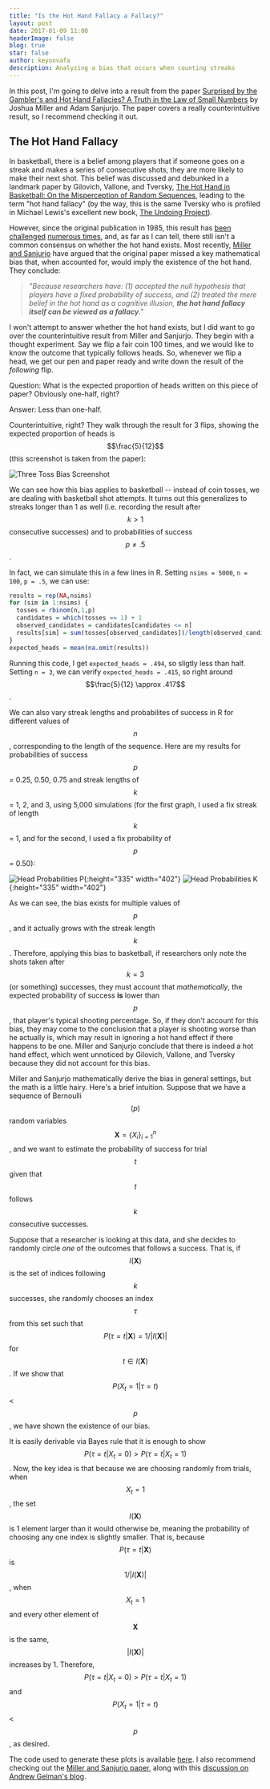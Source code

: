 ```yaml
---
title: "Is the Hot Hand Fallacy a Fallacy?"
layout: post
date: 2017-01-09 11:00
headerImage: false
blog: true
star: false
author: keyonvafa
description: Analyzing a bias that occurs when counting streaks
---
```


In this post, I'm going to delve into a result from the paper <a href='https://papers.ssrn.com/sol3/papers.cfm?abstract_id=2627354'>Surprised by the Gambler's and Hot Hand Fallacies? A Truth in the Law of Small Numbers</a> by Joshua Miller and Adam Sanjurjo. The paper covers a really counterintuitive result, so I recommend checking it out.

## The Hot Hand Fallacy

In basketball, there is a belief among players that if someone goes on a streak and makes a series of consecutive shots, they are more likely to make their next shot. This belief was discussed and debunked in a landmark paper by Gilovich, Vallone, and Tversky, <a href='http://wexler.free.fr/library/files/gilovich%20(1985)%20the%20hot%20hand%20in%20basketball.%20on%20the%20misperception%20of%20random%20sequences.pdf'>The Hot Hand in Basketball: On the Misperception of Random Sequences</a>, leading to the term "hot hand fallacy" (by the way, this is the same Tversky who is profiled in Michael Lewis's excellent new book, <a href='https://www.amazon.com/Undoing-Project-Friendship-Changed-Minds/dp/0393254593'>The Undoing Project</a>).

However, since the original publication in 1985, this result has <a href='http://www.sloansportsconference.com/wp-content/uploads/2014/02/2014_SSAC_The-Hot-Hand-A-New-Approach.pdf'>been challenged</a> <a href='http://www.cs.colorado.edu/~mozer/Teaching/syllabi/7782/readings/Bar-EliAvugosRaab2006.pdf'>numerous times</a>, and, as far as I can tell, there still isn't a common consensus on whether the hot hand exists. Most recently, <a href='https://papers.ssrn.com/sol3/papers.cfm?abstract_id=2627354'>Miller and Sanjurjo</a> have argued that the original paper missed a key mathematical bias that, when accounted for, would imply the existence of the hot hand. They conclude:

> _"Because researchers have: (1) accepted the null hypothesis that players have a fixed probability of success, and (2) treated the mere belief in the hot hand as a cognitive illusion, **the hot hand fallacy itself can be viewed as a fallacy**."_

I won't attempt to answer whether the hot hand exists, but I did want to go over the counterintuitive result from Miller and Sanjurjo. They begin with a thought experiment. Say we flip a fair coin 100 times, and we would like to know the outcome that typically follows heads. So, whenever we flip a head, we get our pen and paper ready and write down the result of the _following_ flip. 

Question: What is the expected proportion of heads written on this piece of paper? Obviously one-half, right?

Answer: Less than one-half. 

Counterintuitive, right? They walk through the result for 3 flips, showing the expected proportion of heads is $$\frac{5}{12}$$ (this screenshot is taken from the paper):

![Three Toss Bias Screenshot]({{site.base_url}}/assets/images/hot_hand_blog/three_toss_bias_screenshot.png)

We can see how this bias applies to basketball -- instead of coin tosses, we are dealing with basketball shot attempts. It turns out this generalizes to streaks longer than 1 as well (i.e. recording the result after $$k > 1$$ consecutive successes) and to probabilities of success $$p \neq .5$$. 

In fact, we can simulate this in a few lines in R. Setting `nsims = 5000`, `n = 100`, `p = .5`, we can use:


```r
results = rep(NA,nsims)
for (sim in 1:nsims) {
  tosses = rbinom(n,1,p)
  candidates = which(tosses == 1) + 1
  observed_candidates = candidates[candidates <= n]
  results[sim] = sum(tosses[observed_candidates])/length(observed_candidates)
}
expected_heads = mean(na.omit(results))
```

Running this code, I get `expected_heads = .494`, so sligtly less than half. Setting `n = 3`, we can verify `expected_heads = .415`, so right around $$\frac{5}{12} \approx .417$$. 

We can also vary streak lengths and probabilites of success in R for different values of $$n$$, corresponding to the length of the sequence. Here are my results for probabilities of success $$p$$ = 0.25, 0.50, 0.75 and streak lengths of $$k$$ = 1, 2, and 3, using 5,000 simulations (for the first graph, I used a fix streak of length $$k$$ = 1, and for the second, I used a fix probability of $$p$$ = 0.50):

![Head Probabilities P]({{site.base_url}}/assets/images/hot_hand_blog/head_prop_p.png){:height="335" width="402"}
![Head Probabilities K]({{site.base_url}}/assets/images/hot_hand_blog/head_prop_k.png){:height="335" width="402"}

As we can see, the bias exists for multiple values of $$p$$, and it actually grows with the streak length $$k$$. Therefore, applying this bias to basketball, if researchers only note the shots taken after $$k = 3$$ (or something) successes, they must account that _mathematically_, the expected probability of success **is** lower than $$p$$, that player's typical shooting percentage. So, if they don't account for this bias, they may come to the conclusion that a player is shooting worse than he actually is, which may result in ignoring a hot hand effect if there happens to be one. Miller and Sanjurjo conclude that there is indeed a hot hand effect, which went unnoticed by Gilovich, Vallone, and Tversky because they did not account for this bias.

Miller and Sanjurjo mathematically derive the bias in general settings, but the math is a little hairy. Here's a brief intuition. Suppose that we have a sequence of Bernoulli$$(p)$$ random variables $$\boldsymbol X = \{X_i\}_{i=1}^n$$, and we want to estimate the probability of success for trial $$t$$ given that $$t$$ follows $$k$$ consecutive successes. 

Suppose that a researcher is looking at this data, and she decides to randomly circle _one_ of the outcomes that follows a success. That is, if $$I(\boldsymbol X)$$ is the set of indices following $$k$$ successes, she randomly chooses an index $$\tau$$ from this set such that $$P(\tau = t \vert \boldsymbol X) = 1/\vert I(\boldsymbol X)\vert$$ for $$t \in I(\boldsymbol X)$$. If we show that $$P(X_{t} = 1 \vert \tau = t)$$ < $$p$$, we have shown the existence of our bias. 

It is easily derivable via Bayes rule that it is enough to show $$P(\tau = t \vert X_t = 0) > P(\tau = t \vert X_t = 1)$$. Now, the key idea is that because we are choosing randomly from trials, when $$X_t = 1$$, the set $$I(\boldsymbol X)$$ is 1 element larger than it would otherwise be, meaning the probability of choosing any one index is slightly smaller. That is, because $$P(\tau = t \vert \boldsymbol X)$$ is $$1/\vert I(\boldsymbol X) \vert$$, when $$X_t = 1$$ and every other element of $$\boldsymbol X$$ is the same, $$\vert I(\boldsymbol X) \vert$$ increases by 1. Therefore, $$P(\tau = t \vert X_t = 0) > P(\tau = t \vert X_t = 1)$$ and $$P(X_{t} = 1 \vert \tau = t)$$ < $$p$$, as desired.


The code used to generate these plots is available <a href='https://github.com/keyonvafa/hot-hand-blog'>here</a>. I also recommend checking out the <a href='https://papers.ssrn.com/sol3/papers.cfm?abstract_id=2627354'>Miller and Sanjurjo paper</a>, along with this <a href='http://andrewgelman.com/2015/07/09/hey-guess-what-there-really-is-a-hot-hand/'>discussion on Andrew Gelman's blog</a>. 